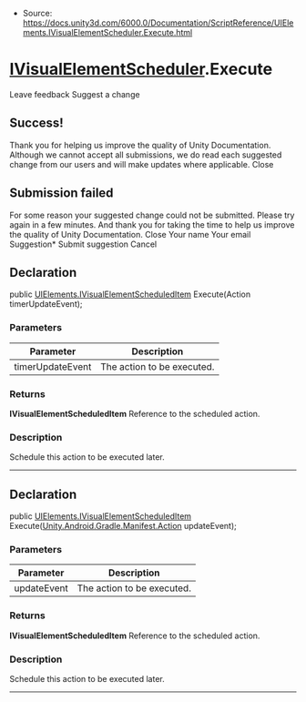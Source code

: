 * Source: https://docs.unity3d.com/6000.0/Documentation/ScriptReference/UIElements.IVisualElementScheduler.Execute.html

#  [IVisualElementScheduler](https://docs.unity3d.com/6000.0/Documentation/ScriptReference/UIElements.IVisualElementScheduler.html).Execute
Leave feedback
Suggest a change
## Success!
Thank you for helping us improve the quality of Unity Documentation. Although we cannot accept all submissions, we do read each suggested change from our users and will make updates where applicable.
Close
## Submission failed
For some reason your suggested change could not be submitted. Please <a>try again</a> in a few minutes. And thank you for taking the time to help us improve the quality of Unity Documentation.
Close
Your name Your email Suggestion* Submit suggestion
Cancel
## Declaration
public [UIElements.IVisualElementScheduledItem](https://docs.unity3d.com/6000.0/Documentation/ScriptReference/UIElements.IVisualElementScheduledItem.html) Execute(Action<TimerState> timerUpdateEvent); 
### Parameters
Parameter | Description  
---|---  
timerUpdateEvent | The action to be executed.  
### Returns
**IVisualElementScheduledItem** Reference to the scheduled action. 
### Description
Schedule this action to be executed later. 
* * *
## Declaration
public [UIElements.IVisualElementScheduledItem](https://docs.unity3d.com/6000.0/Documentation/ScriptReference/UIElements.IVisualElementScheduledItem.html) Execute([Unity.Android.Gradle.Manifest.Action](https://docs.unity3d.com/6000.0/Documentation/ScriptReference/Unity.Android.Gradle.Manifest.Action.html) updateEvent); 
### Parameters
Parameter | Description  
---|---  
updateEvent | The action to be executed.  
### Returns
**IVisualElementScheduledItem** Reference to the scheduled action. 
### Description
Schedule this action to be executed later. 
* * *
